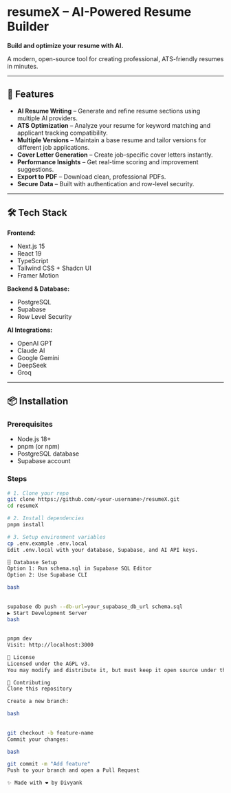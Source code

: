 # resumeX – AI-Powered Resume Builder

**Build and optimize your resume with AI.**

A modern, open-source tool for creating professional, ATS-friendly resumes in minutes.

---

## 🚀 Features

- **AI Resume Writing** – Generate and refine resume sections using multiple AI providers.
- **ATS Optimization** – Analyze your resume for keyword matching and applicant tracking compatibility.
- **Multiple Versions** – Maintain a base resume and tailor versions for different job applications.
- **Cover Letter Generation** – Create job-specific cover letters instantly.
- **Performance Insights** – Get real-time scoring and improvement suggestions.
- **Export to PDF** – Download clean, professional PDFs.
- **Secure Data** – Built with authentication and row-level security.

---

## 🛠 Tech Stack

**Frontend:**
- Next.js 15
- React 19
- TypeScript
- Tailwind CSS + Shadcn UI
- Framer Motion

**Backend & Database:**
- PostgreSQL
- Supabase
- Row Level Security

**AI Integrations:**
- OpenAI GPT
- Claude AI
- Google Gemini
- DeepSeek
- Groq

---

## 📦 Installation

### Prerequisites
- Node.js 18+
- pnpm (or npm)
- PostgreSQL database
- Supabase account

### Steps

```bash
# 1. Clone your repo
git clone https://github.com/<your-username>/resumeX.git
cd resumeX

# 2. Install dependencies
pnpm install

# 3. Setup environment variables
cp .env.example .env.local
Edit .env.local with your database, Supabase, and AI API keys.

🗄 Database Setup
Option 1: Run schema.sql in Supabase SQL Editor
Option 2: Use Supabase CLI

bash
 
 
supabase db push --db-url=your_supabase_db_url schema.sql
▶️ Start Development Server
bash
 
 
pnpm dev
Visit: http://localhost:3000

📄 License
Licensed under the AGPL v3.
You may modify and distribute it, but must keep it open source under the same license.

🤝 Contributing
Clone this repository

Create a new branch:

bash
 
 
git checkout -b feature-name
Commit your changes:

bash

git commit -m "Add feature"
Push to your branch and open a Pull Request

✨ Made with ❤️ by Divyank
